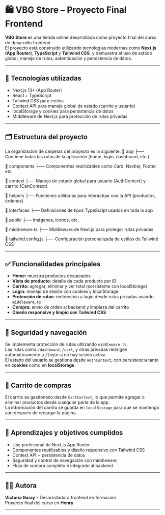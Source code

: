 # 🛍️ VBG Store – Proyecto Final Frontend

**VBG Store** es una tienda online desarrollada como proyecto final del curso de desarrollo frontend.  
El proyecto está construido utilizando tecnologías modernas como **Next.js (App Router)**, **TypeScript** y **Tailwind CSS**, y demuestra el uso de estado global, manejo de rutas, autenticación y persistencia de datos.

---

## 🚀 Tecnologías utilizadas

- Next.js 13+ (App Router)
- React + TypeScript
- Tailwind CSS para estilos
- Context API para manejo global de estado (carrito y usuario)
- localStorage y cookies para persistencia de datos
- Middleware de Next.js para protección de rutas privadas

---

## 🗂️ Estructura del proyecto

La organización de carpetas del proyecto es la siguiente:
📁 app
├── Contiene todas las rutas de la aplicación (home, login, dashboard, etc.)

📁 components
├── Componentes reutilizables como Card, Navbar, Footer, etc.

📁 context
├── Manejo de estado global para usuario (AuthContext) y carrito (CartContext)

📁 helpers
├── Funciones utilitarias para interactuar con la API (productos, órdenes)

📁 interfaces
├── Definiciones de tipos TypeScript usados en toda la app

📁 public
├── Imágenes, íconos, etc.

📄 middleware.ts
├── Middleware de Next.js para proteger rutas privadas

📄 tailwind.config.js
├── Configuración personalizada de estilos de Tailwind CSS


---

## ✅ Funcionalidades principales

- **Home:** muestra productos destacados
- **Vista de producto:** detalle de cada producto por ID
- **Carrito:** agregar, eliminar y ver total (persistente con localStorage)
- **Login:** manejo de sesión con cookies y localStorage
- **Protección de rutas:** redirección a login desde rutas privadas usando `middleware.ts`
- **Compra:** envío de orden al backend y limpieza del carrito
- **Diseño responsive y limpio con Tailwind CSS**

---

## 🔐 Seguridad y navegación

Se implementa protección de rutas utilizando `middleware.ts`.  
Las rutas como `/dashboard`, `/cart`, y otras privadas redirigen automáticamente a `/login` si no hay sesión activa.  
El estado del usuario se gestiona desde `AuthContext`, con persistencia tanto en **cookies** como en **localStorage**.

---

## 🛒 Carrito de compras

El carrito es gestionado desde `CartContext`, lo que permite agregar o eliminar productos desde cualquier parte de la app.  
La información del carrito se guarda en `localStorage` para que se mantenga aún después de recargar la página.

---

## 🎯 Aprendizajes y objetivos cumplidos

- Uso profesional de Next.js App Router
- Componentes reutilizables y diseño responsivo con Tailwind CSS
- Context API + persistencia de datos
- Seguridad y control de navegación con middleware
- Flujo de compra completo e integrado al backend

---

## 👩‍💻 Autora

**Victoria Garay** – Desarrolladora frontend en formación  
Proyecto final del curso en **Henry**

---



